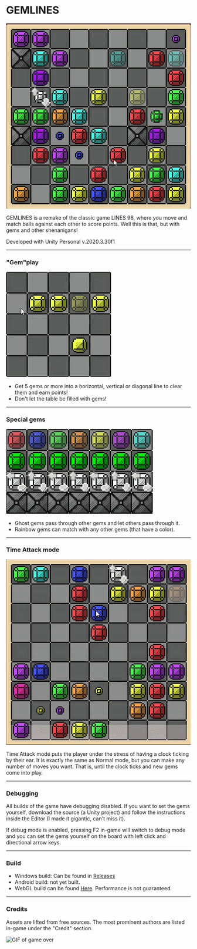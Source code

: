 # GEMLINES
![GIF of gameplay](/README/main_gif.gif)

GEMLINES is a remake of the classic game LINES 98, where you move and match balls against each other to score points. Well this is that, but with gems and other shenanigans!

Developed with Unity Personal v.2020.3.30f1

-------
### "Gem"play
![GIF of scoring by making gems in a line](/README/main_2_gif.gif)

- Get 5 gems or more into a horizontal, vertical or diagonal line to clear them and earn points!
- Don't let the table be filled with gems!

-----------
### Special gems
![GIF of special gems](/README/special_gif.gif)

- Ghost gems pass through other gems and let others pass through it.
- Rainbow gems can match with any other gems (that have a color).
-----------
### Time Attack mode
![GIF of time attack mode](/README/time_atk.gif)

Time Attack mode puts the player under the stress of having a clock ticking by their ear. It is exactly the same as Normal mode, but you can make any number of moves you want. That is, until the clock ticks and new gems come into play.

-----------
### Debugging
All builds of the game have debugging disabled. If you want to set the gems yourself, download the source (a Unity project) and follow the instructions inside the Editor (I made it gigantic, can't miss it).

If debug mode is enabled, pressing F2 in-game will switch to debug mode and you can set the gems yourself on the board with left click and directional arrow keys.

---------
### Build
- Windows build: Can be found in [Releases](https://github.com/sendnoose/gemlines-src/releases)
- Android build: not yet built.
- WebGL build can be found [Here](https://sendnoose.github.io/gemlines-webgl/). Performance is not guaranteed.

-------
### Credits
Assets are lifted from free sources. The most prominent authors are listed in-game under the "Credit" section.

![GIF of game over](/README/game_over.gif)
